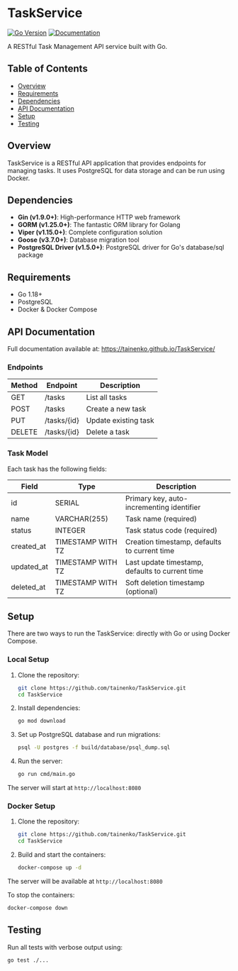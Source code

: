 # TaskService

[![Go Version](https://img.shields.io/badge/Go-1.18%2B-blue)](https://golang.org/)
[![Documentation](https://img.shields.io/badge/docs-online-brightgreen)](https://tainenko.github.io/TaskService/)

A RESTful Task Management API service built with Go.

## Table of Contents

- [Overview](#overview)
- [Requirements](#requirements)
- [Dependencies](#dependencies)
- [API Documentation](#api-documentation)
- [Setup](#setup)
- [Testing](#testing)


## Overview
TaskService is a RESTful API application that provides endpoints for managing tasks. It uses PostgreSQL for data storage
and can be run using Docker.

## Dependencies

- **Gin (v1.9.0+)**: High-performance HTTP web framework
- **GORM (v1.25.0+)**: The fantastic ORM library for Golang
- **Viper (v1.15.0+)**: Complete configuration solution
- **Goose (v3.7.0+)**: Database migration tool
- **PostgreSQL Driver (v1.5.0+)**: PostgreSQL driver for Go's database/sql package

## Requirements

- Go 1.18+
- PostgreSQL
- Docker & Docker Compose

## API Documentation

Full documentation available at: https://tainenko.github.io/TaskService/

### Endpoints

| Method | Endpoint    | Description          |
|--------|-------------|----------------------|
| GET    | /tasks      | List all tasks       |
| POST   | /tasks      | Create a new task    |
| PUT    | /tasks/{id} | Update existing task |
| DELETE | /tasks/{id} | Delete a task        |

### Task Model

Each task has the following fields:

| Field      | Type              | Description                                     |
|------------|-------------------|-------------------------------------------------|
| id         | SERIAL            | Primary key, auto-incrementing identifier       |
| name       | VARCHAR(255)      | Task name (required)                            |
| status     | INTEGER           | Task status code (required)                     |
| created_at | TIMESTAMP WITH TZ | Creation timestamp, defaults to current time    |
| updated_at | TIMESTAMP WITH TZ | Last update timestamp, defaults to current time |
| deleted_at | TIMESTAMP WITH TZ | Soft deletion timestamp (optional)              |

## Setup

There are two ways to run the TaskService: directly with Go or using Docker Compose.

### Local Setup

1. Clone the repository:
   ```bash
   git clone https://github.com/tainenko/TaskService.git
   cd TaskService
   ```

2. Install dependencies:
   ```bash
   go mod download
   ```

3. Set up PostgreSQL database and run migrations:
   ```bash
   psql -U postgres -f build/database/psql_dump.sql
   ```

4. Run the server:
   ```bash
   go run cmd/main.go
   ```

The server will start at `http://localhost:8080`

### Docker Setup

1. Clone the repository:
   ```bash
   git clone https://github.com/tainenko/TaskService.git
   cd TaskService
   ```

2. Build and start the containers:
   ```bash
   docker-compose up -d
   ```

The server will be available at `http://localhost:8080`

To stop the containers:

```bash
docker-compose down
```

## Testing

Run all tests with verbose output using:
```bash
go test ./...
```